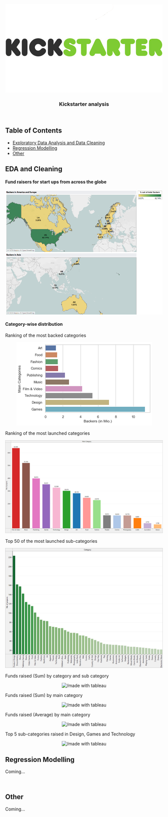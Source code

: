 <p align="center">
  <img src="srcs/kickstarter_logo.png" alt="Logo kickstarter" />
</p>

<h3 align="center">
  Kickstarter analysis
</h3>
<br/>

## Table of Contents

- [Exploratory Data Analysis and Data Cleaning](#EDA-and-Cleaning)
- [Regression Modelling](#Regression-Modelling)
- [Other](#Other)

## EDA and Cleaning

#### Fund raisers for start ups from across the globe

<p align="center">
  <img src="srcs/backers_map.png" alt="map of the backers worldwide/made with tableau" />  
</p>

#### Category-wise distribution
Ranking of the most backed categories
<p align="center">
  <img src="srcs/main_categories_by_backers.png" alt="ranking of the most backed categories/made with seaborn" />  
</p>

Ranking of the most launched categories
<p align="center">
  <img src="srcs/main_categories_by_nb_of_projects.png" alt="ranking of the most launched categories/made with tableau" />  
</p>

Top 50 of the most launched sub-categories
<p align="center">
  <img src="srcs/top 50 sub-categories.png" alt="top 50 categories/made with tableau" />  
</p>

Funds raised (Sum) by category and sub category
<p align="center">
  <img src="funds_raised_sum_bubbles.png" alt="/made with tableau" />  
</p>

Funds raised (Sum) by main category
<p align="center">
  <img src="funds_raised_sum_main_category_bubbles.png" alt="/made with tableau" />  
</p>

Funds raised (Average) by main category
<p align="center">
  <img src="funds_raised_average_bubbles.png" alt="/made with tableau" />  
</p>

Top 5 sub-categories raised in Design, Games and Technology
<p align="center">
  <img src="Funds_raised_top5.png" alt="/made with tableau" />  
</p>


## Regression Modelling

Coming...


<br/>

## Other

Coming...